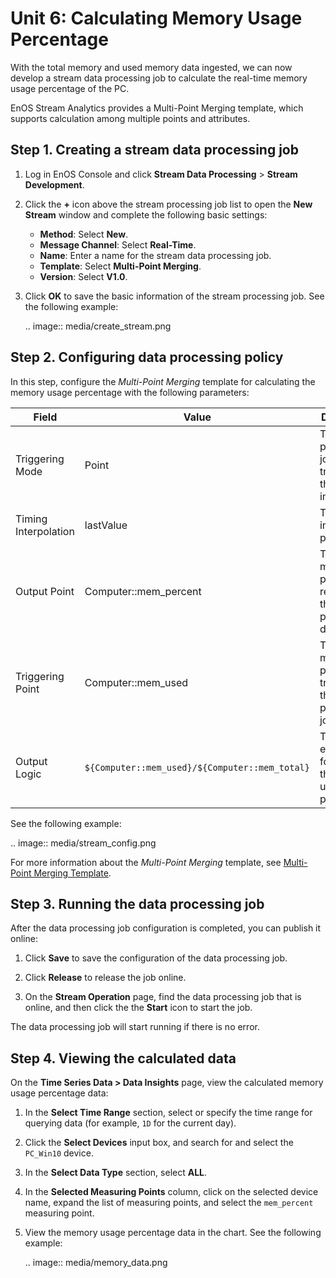 # Unit 6: Calculating Memory Usage Percentage

With the total memory and used memory data ingested, we can now develop a stream data processing job to calculate the real-time memory usage percentage of the PC.

EnOS Stream Analytics provides a Multi-Point Merging template, which supports calculation among multiple points and attributes.


## Step 1. Creating a stream data processing job

1. Log in EnOS Console and click **Stream Data Processing** > **Stream Development**.

2. Click the **+** icon above the stream processing job list to open the **New Stream** window and complete the following basic settings:

   - **Method**: Select **New**.
   - **Message Channel**: Select **Real-Time**.
   - **Name**: Enter a name for the stream data processing job.
   - **Template**: Select **Multi-Point Merging**.
   - **Version**: Select **V1.0**.

3. Click **OK** to save the basic information of the stream processing job. See the following example:

   .. image:: media/create_stream.png

## Step 2. Configuring data processing policy

In this step, configure the *Multi-Point Merging* template for calculating the memory usage percentage with the following parameters:

| Field                | Value                                          | Description                                                  |
| -------------------- | ---------------------------------------------- | ------------------------------------------------------------ |
| Triggering Mode      | Point                                          | The data processing job is triggered by the arrived input data. |
| Timing Interpolation | lastValue                                      | The interpolation policy.                                    |
| Output Point         | Computer::mem_percent                          | The measuring point receiving the processed data.            |
| Triggering Point     | Computer::mem_used                             | The measuring point triggering the data processing job.      |
| Output Logic         | `${Computer::mem_used}/${Computer::mem_total}` | The expression for getting the memory usage percentage.      |

See the following example:

.. image:: media/stream_config.png

For more information about the *Multi-Point Merging* template, see [Multi-Point Merging Template](https://www.envisioniot.com/docs/data-asset/en/latest/learn/multi_point_overview.html).

## Step 3. Running the data processing job

After the data processing job configuration is completed, you can publish it online:

1. Click **Save** to save the configuration of the data processing job.

2. Click **Release** to release the job online.

3. On the **Stream Operation** page, find the data processing job that is online, and then click the  the **Start** icon to start the job.


The data processing job will start running if there is no error.

## Step 4. Viewing the calculated data

On the **Time Series Data > Data Insights** page, view the calculated memory usage percentage data:

1. In the **Select Time Range** section, select or specify the time range for querying data (for example, `1D` for the current day). 

2. Click the **Select Devices** input box, and search for and select the `PC_Win10` device. 

3. In the **Select Data Type** section, select **ALL**.

4. In the **Selected Measuring Points** column, click on the selected device name, expand the list of measuring points, and select the `mem_percent` measuring point.

5. View the memory usage percentage data in the chart. See the following example:

   .. image:: media/memory_data.png



<!--end-->
